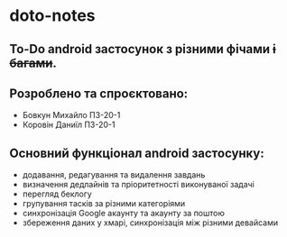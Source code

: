 # doto-notes
## To-Do android застосунок з різними фічами ~~і багами~~.

## Розроблено та спроєктовано:
- Бовкун Михайло ПЗ-20-1
- Коровін Даниїл ПЗ-20-1

## Основний функціонал android застосунку:
- додавання, редагування та видалення завдань
- визначення дедлайнів та пріоритетності виконуваної задачі
- перегляд беклогу
- групування тасків за різними категоріями
- синхронізація Google акаунту та акаунту за поштою
- збереження даних у хмарі, синхронізація між різними девайсами
